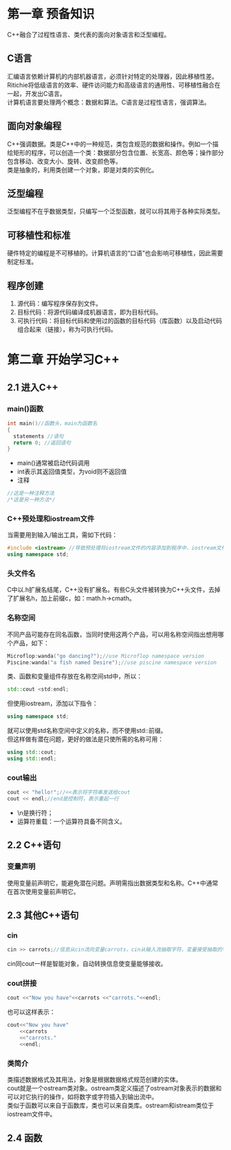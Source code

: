 # 第一章 预备知识
C++融合了过程性语言、类代表的面向对象语言和泛型编程。
## C语言
  汇编语言依赖计算机的内部机器语言，必须针对特定的处理器，因此移植性差。Ritichie将低级语言的效率、硬件访问能力和高级语言的通用性、可移植性融合在一起，开发出C语言。  
  计算机语言要处理两个概念：数据和算法。C语言是过程性语言，强调算法。
## 面向对象编程
  C++强调数据。类是C++中的一种规范，类包含规范的数据和操作。例如一个描绘矩形的程序，可以创造一个类：数据部分包含位置、长宽高、颜色等；操作部分包含移动、改变大小、旋转、改变颜色等。  
  类是抽象的，利用类创建一个对象，即是对类的实例化。
## 泛型编程
  泛型编程不在乎数据类型，只编写一个泛型函数，就可以将其用于各种实际类型。
## 可移植性和标准
  硬件特定的编程是不可移植的。计算机语言的“口语”也会影响可移植性，因此需要制定标准。
## 程序创建
1. 源代码：编写程序保存到文件。
2. 目标代码：将源代码编译成机器语言，即为目标代码。
3. 可执行代码：将目标代码和使用过的函数的目标代码（库函数）以及启动代码组合起来（链接），称为可执行代码。

# 第二章 开始学习C++
## 2.1 进入C++
### main()函数
```C++
int main()//函数头，main为函数名
{
  statements //语句
  return 0; //返回语句
}
```
- main()通常被启动代码调用
- int表示其返回值类型，为void则不返回值
- 注释
```C++
//这是一种注释方法
/*这是另一种方法*/
```
### C++预处理和iostream文件
当需要用到输入/输出工具，需如下代码：
```C++
#include <iostream> //导致预处理将iostream文件的内容添加到程序中，iostream文件中包含输入输出的定义
using namespace std;
```

### 头文件名
C中以.h扩展名结尾，C++没有扩展名。有些C头文件被转换为C++头文件，去掉了扩展名h，加上前缀c，如：math.h→cmath。

### 名称空间
不同产品可能存在同名函数，当同时使用这两个产品，可以用名称空间指出想用哪个产品，如下：
```C++
Microflop:wanda("go dancing?");//use Microflop namespace version
Piscine:wanda("a fish named Desire");//use piscine namespace version
```
类、函数和变量组件存放在名称空间std中，所以：
```C++
std::cout <std:endl;
```
但使用iostream，添加以下指令：
```C++
using namespace std;
```
就可以使用std名称空间中定义的名称，而不使用std::前缀。  
但这样做有潜在问题，更好的做法是只使所需的名称可用：
```C++
using std::cout;
using std::endl;
```
### cout输出
```C++
cout << "hello!";//<<表示将字符串发送给cout
cout << endl;//end是控制符，表示重起一行
```
* \n是换行符；
* 运算符重载：一个运算符具备不同含义。

## 2.2 C++语句
### 变量声明
使用变量前声明它，能避免潜在问题。声明需指出数据类型和名称。C++中通常在首次使用变量前声明它。
## 2.3 其他C++语句
### cin
```C++
cin >> carrots;//信息从cin流向变量carrots，cin从输入流抽取字符，变量接受抽取的字符
```
cin同cout一样是智能对象，自动转换信息使变量能够接收。
### cout拼接
```C++
cout <<"Now you have"<<carrots <<"carrots."<<endl;
```
也可以这样表示：
```C++
cout<<"Now you have"
    <<carrots
    <<"carrots."
    <<endl;
```
### 类简介
类描述数据格式及其用法，对象是根据数据格式规范创建的实体。  
cout就是一个ostream类对象。ostream类定义描述了ostream对象表示的数据和可以对它执行的操作，如将数字或字符插入到输出流中。  
类似于函数可以来自于函数库，类也可以来自类库。ostream和istream类位于iostream文件中。

## 2.4 函数

